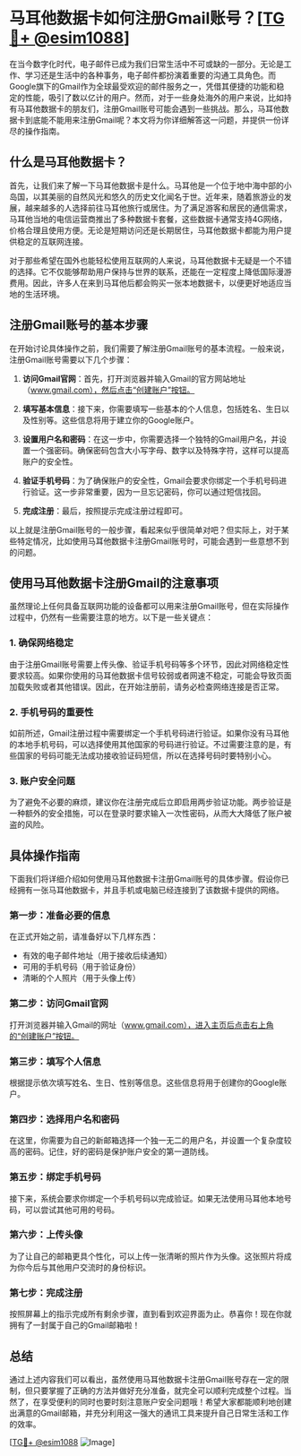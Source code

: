 # 马耳他数据卡如何注册Gmail账号？[[TG💪+ @esim1088](https://t.me/s/esim1088)]

在当今数字化时代，电子邮件已成为我们日常生活中不可或缺的一部分。无论是工作、学习还是生活中的各种事务，电子邮件都扮演着重要的沟通工具角色。而Google旗下的Gmail作为全球最受欢迎的邮件服务之一，凭借其便捷的功能和稳定的性能，吸引了数以亿计的用户。然而，对于一些身处海外的用户来说，比如持有马耳他数据卡的朋友们，注册Gmail账号可能会遇到一些挑战。那么，马耳他数据卡到底能不能用来注册Gmail呢？本文将为你详细解答这一问题，并提供一份详尽的操作指南。

## 什么是马耳他数据卡？

首先，让我们来了解一下马耳他数据卡是什么。马耳他是一个位于地中海中部的小岛国，以其美丽的自然风光和悠久的历史文化闻名于世。近年来，随着旅游业的发展，越来越多的人选择前往马耳他旅行或居住。为了满足游客和居民的通信需求，马耳他当地的电信运营商推出了多种数据卡套餐，这些数据卡通常支持4G网络，价格合理且使用方便。无论是短期访问还是长期居住，马耳他数据卡都能为用户提供稳定的互联网连接。

对于那些希望在国外也能轻松使用互联网的人来说，马耳他数据卡无疑是一个不错的选择。它不仅能够帮助用户保持与世界的联系，还能在一定程度上降低国际漫游费用。因此，许多人在来到马耳他后都会购买一张本地数据卡，以便更好地适应当地的生活环境。

## 注册Gmail账号的基本步骤

在开始讨论具体操作之前，我们需要了解注册Gmail账号的基本流程。一般来说，注册Gmail账号需要以下几个步骤：

1. **访问Gmail官网**：首先，打开浏览器并输入Gmail的官方网站地址（www.gmail.com），然后点击“创建账户”按钮。
   
2. **填写基本信息**：接下来，你需要填写一些基本的个人信息，包括姓名、生日以及性别等。这些信息将用于建立你的Google账户。

3. **设置用户名和密码**：在这一步中，你需要选择一个独特的Gmail用户名，并设置一个强密码。确保密码包含大小写字母、数字以及特殊字符，这样可以提高账户的安全性。

4. **验证手机号码**：为了确保账户的安全性，Gmail会要求你绑定一个手机号码进行验证。这一步非常重要，因为一旦忘记密码，你可以通过短信找回。

5. **完成注册**：最后，按照提示完成注册过程即可。

以上就是注册Gmail账号的一般步骤，看起来似乎很简单对吧？但实际上，对于某些特定情况，比如使用马耳他数据卡注册Gmail账号时，可能会遇到一些意想不到的问题。

## 使用马耳他数据卡注册Gmail的注意事项

虽然理论上任何具备互联网功能的设备都可以用来注册Gmail账号，但在实际操作过程中，仍然有一些需要注意的地方。以下是一些关键点：

### 1. 确保网络稳定

由于注册Gmail账号需要上传头像、验证手机号码等多个环节，因此对网络稳定性要求较高。如果你使用的马耳他数据卡信号较弱或者网速不稳定，可能会导致页面加载失败或者其他错误。因此，在开始注册前，请务必检查网络连接是否正常。

### 2. 手机号码的重要性

如前所述，Gmail注册过程中需要绑定一个手机号码进行验证。如果你没有马耳他的本地手机号码，可以选择使用其他国家的号码进行验证。不过需要注意的是，有些国家的号码可能无法成功接收验证码短信，所以在选择号码时要特别小心。

### 3. 账户安全问题

为了避免不必要的麻烦，建议你在注册完成后立即启用两步验证功能。两步验证是一种额外的安全措施，可以在登录时要求输入一次性密码，从而大大降低了账户被盗的风险。

## 具体操作指南

下面我们将详细介绍如何使用马耳他数据卡注册Gmail账号的具体步骤。假设你已经拥有一张马耳他数据卡，并且手机或电脑已经连接到了该数据卡提供的网络。

### 第一步：准备必要的信息

在正式开始之前，请准备好以下几样东西：
- 有效的电子邮件地址（用于接收后续通知）
- 可用的手机号码（用于验证身份）
- 清晰的个人照片（用于头像上传）

### 第二步：访问Gmail官网

打开浏览器并输入Gmail的网址（www.gmail.com），进入主页后点击右上角的“创建账户”按钮。

### 第三步：填写个人信息

根据提示依次填写姓名、生日、性别等信息。这些信息将用于创建你的Google账户。

### 第四步：选择用户名和密码

在这里，你需要为自己的新邮箱选择一个独一无二的用户名，并设置一个复杂度较高的密码。记住，好的密码是保护账户安全的第一道防线。

### 第五步：绑定手机号码

接下来，系统会要求你绑定一个手机号码以完成验证。如果无法使用马耳他本地号码，可以尝试其他可用的号码。

### 第六步：上传头像

为了让自己的邮箱更具个性化，可以上传一张清晰的照片作为头像。这张照片将成为你今后与其他用户交流时的身份标识。

### 第七步：完成注册

按照屏幕上的指示完成所有剩余步骤，直到看到欢迎界面为止。恭喜你！现在你就拥有了一封属于自己的Gmail邮箱啦！

## 总结

通过上述内容我们可以看出，虽然使用马耳他数据卡注册Gmail账号存在一定的限制，但只要掌握了正确的方法并做好充分准备，就完全可以顺利完成整个过程。当然了，在享受便利的同时也要时刻注意账户安全问题哦！希望大家都能顺利地创建出满意的Gmail邮箱，并充分利用这一强大的通讯工具来提升自己日常生活和工作的效率。

[[TG💪+ @esim1088](https://t.me/s/esim1088) ![Image](https://i.postimg.cc/4NQfJmqS/Snipaste-2025-05-13-00-14-12.png)]